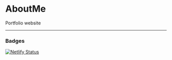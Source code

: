 # AboutMe
Portfolio website

---

### Badges
[![Netlify Status](https://api.netlify.com/api/v1/badges/85b02dcb-4885-41b7-95c4-47d3ef28e839/deploy-status)](https://app.netlify.com/sites/gracious-kalam-7117ba/deploys)
